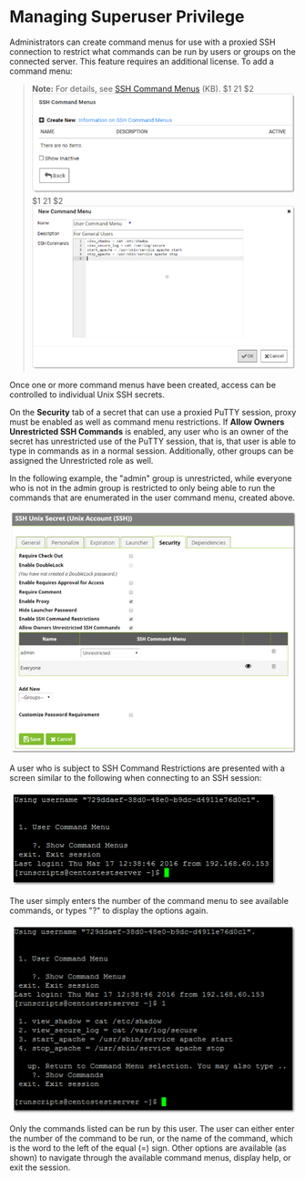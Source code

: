 [title]: # (Managing Superuser Privilege)
[tags]: # (Launcher)
[priority]: # (1000)

# Managing Superuser Privilege

Administrators can create command menus for use with a proxied SSH connection to restrict what commands can be run by users or groups on the connected server. This feature requires an additional license. To add a command menu:

> **Note:** For details, see [SSH Command Menus](https://thycotic.force.com/support/s/article/SSH-Command-Menus) (KB).
$1
$2$1
$2
   ![1557249163056](images/1557249163056.png)
$1
$2$1
$2
   ![1557249586328](images/1557249586328.png)

Once one or more command menus have been created, access can be controlled to individual Unix SSH secrets.

On the **Security** tab of a secret that can use a proxied PuTTY session, proxy must be enabled as well as command menu restrictions. If **Allow Owners Unrestricted SSH Commands** is enabled, any user who is an owner of the secret has unrestricted use of the PuTTY session, that is, that user is able to type in commands as in a normal session. Additionally, other groups can be assigned the Unrestricted role as well.

In the following example, the "admin" group is unrestricted, while everyone who is not in the admin group is restricted to only being able to run the commands that are enumerated in the user command menu, created above.

![1556311064475](images/1556311064475.png)

A user who is subject to SSH Command Restrictions are presented with a screen similar to the following when connecting to an SSH session:

![1556289669061](images/1556289669061.png)

The user simply enters the number of the command menu to see available commands, or types "?" to display the options again.

![1556289778069](images/1556289778069.png)

Only the commands listed can be run by this user. The user can either enter the number of the command to be run, or the name of the command, which is the word to the left of the equal (=) sign. Other options are available (as shown) to navigate through the available command menus, display help, or exit the session.
